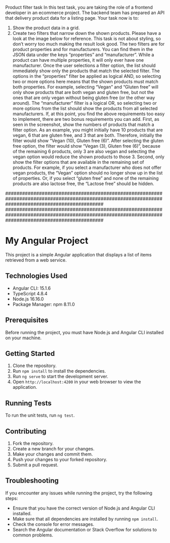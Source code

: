 Product filter task
In this test task, you are taking the role of a frontend developer in an ecommerce project.
The backend team has prepared an API that delivery product data for a listing page.
Your task now is to:

1. Show the product data in a grid.
2. Create two filters that narrow down the shown products.
   Please have a look at the image below for reference.
   This task is not about styling, so don’t worry too much making the result look good.
   The two filters are for product properties and for manufacturers. You can find them in the
   JSON data under the keys “properties” and “manufacturer”. While a product can have
   multiple properties, it will only ever have one manufacturer. Once the user selections a filter
   option, the list should immediately show only the products that match the selected filter.
   The options in the “properties” filter be applied as logical AND, so selecting two or more
   options here means that the shown products must match both properties. For example,
   selecting “Vegan” and “Gluten free” will only show products that are both vegan and gluten
   free, but not the ones that are only vegan without being gluten free (or the other way
   around).
   The “manufacturer” filter is a logical OR, so selecting two or more options from the list
   should show the products from all selected manufacturers.
   If, at this point, you find the above requirements too easy to implement, there are two
   bonus requirements you can add.
   First, as seen in the screenshot, show the numbers of products that match a filter option. As
   an example, you might initially have 10 products that are vegan, 6 that are gluten free, and 3
   that are both. Therefore, initially the filter would show “Vegan (10), Gluten free (6)”. After
   selecting the gluten free option, the filter would show “Vegan (3), Gluten free (6)”, because
   of the remaining 6 products, only 3 are also vegan and selecting the vegan option would
   reduce the shown products to those 3.
   Second, only show the filter options that are available in the remaining set of products. For
   example, if you select a manufacturer who does not offer vegan products, the “Vegan”
   option should no longer show up in the list of properties. Or, if you select “gluten free” and
   none of the remaining products are also lactose free, the “Lactose free” should be hidden.

###################################################################################################################################################
###################################################################################################################################################

# My Angular Project

This project is a simple Angular application that displays a list of items retrieved from a web service.

## Technologies Used

- Angular CLI: 15.1.6
- TypeScript 4.8.4
- Node.js 16.16.0
- Package Manager: npm 8.11.0

## Prerequisites

Before running the project, you must have Node.js and Angular CLI installed on your machine.

## Getting Started

1. Clone the repository.
2. Run `npm install` to install the dependencies.
3. Run `ng serve` to start the development server.
4. Open `http://localhost:4200` in your web browser to view the application.

## Running Tests

To run the unit tests, run `ng test`.

## Contributing

1. Fork the repository.
2. Create a new branch for your changes.
3. Make your changes and commit them.
4. Push your changes to your forked repository.
5. Submit a pull request.

## Troubleshooting

If you encounter any issues while running the project, try the following steps:

- Ensure that you have the correct version of Node.js and Angular CLI installed.
- Make sure that all dependencies are installed by running `npm install`.
- Check the console for error messages.
- Search the Angular documentation or Stack Overflow for solutions to common problems.
